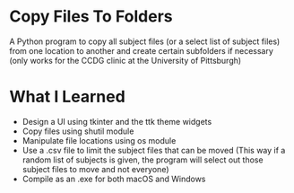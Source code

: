 # Copy Files To Folders
A Python program to copy all subject files (or a select list of subject files) from one location to another and create certain subfolders if necessary
(only works for the CCDG clinic at the University of Pittsburgh)

# What I Learned
* Design a UI using tkinter and the ttk theme widgets
* Copy files using shutil module
* Manipulate file locations using os module
* Use a .csv file to limit the subject files that can be moved (This way if a random list of subjects is given, the program will select out those subject files to move and not everyone)
* Compile as an .exe for both macOS and Windows

